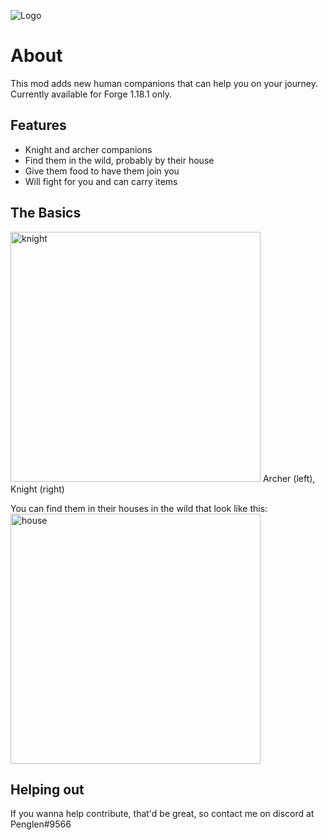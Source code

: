 ![Logo](https://github.com/justinwon777/Companions/blob/main/companions.png)
# About

This mod adds new human companions that can help you on your journey. Currently available for Forge 1.18.1 only.

## Features

- Knight and archer companions
- Find them in the wild, probably by their house
- Give them food to have them join you
- Will fight for you and can carry items

## The Basics

<img src="https://github.com/justinwon777/Companions/blob/main/knight.png" alt="knight" width="400">
Archer (left), Knight (right)

You can find them in their houses in the wild that look like this: <img src="https://github.com/justinwon777/Companions/blob/main/house.png" alt="house" width="400">


## Helping out

If you wanna help contribute, that'd be great, so contact me on discord at Penglen#9566